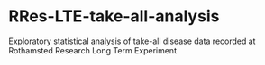 # RRes-LTE-take-all-analysis
Exploratory statistical analysis of take-all disease data recorded at Rothamsted Research Long Term Experiment
